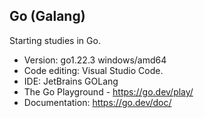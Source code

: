 ## Go (Galang)

<p>
    Starting studies in Go. 
</p>

- Version: go1.22.3 windows/amd64
- Code editing: Visual Studio Code. 
- IDE: JetBrains GOLang
- The Go Playground - https://go.dev/play/
- Documentation: https://go.dev/doc/
